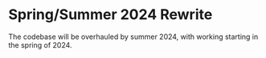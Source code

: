 # Spring/Summer 2024 Rewrite

The codebase will be overhauled by summer 2024, with working starting in the spring of 2024.